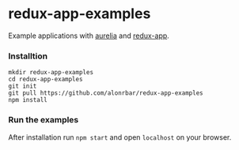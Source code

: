 # redux-app-examples

Example applications with [aurelia](http://aurelia.io/) and [redux-app](https://github.com/alonrbar/redux-app).

### Installtion

```
mkdir redux-app-examples
cd redux-app-examples
git init
git pull https://github.com/alonrbar/redux-app-examples
npm install
```

### Run the examples

After installation run `npm start` and open `localhost` on your browser.